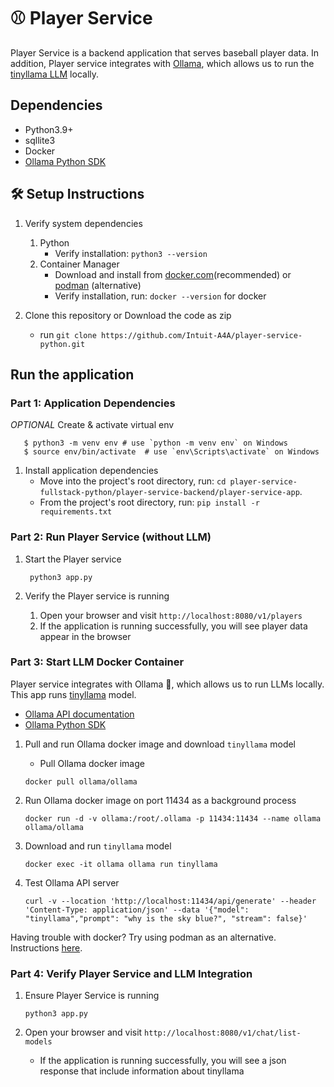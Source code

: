 # ⚾ Player Service

Player Service is a backend application that serves baseball player data. In addition, Player service integrates with [Ollama](https://github.com/ollama/ollama/blob/main/docs/api.md), which allows us to run the [tinyllama LLM]((https://ollama.com/library/tinyllama)) locally.

## Dependencies

- Python3.9+
- sqllite3
- Docker
- [Ollama Python SDK](https://github.com/ollama/ollama-python)

## 🛠️ Setup Instructions

1. Verify system dependencies
   1. Python
      - Verify installation: `python3 --version`
   3. Container Manager
      - Download and install from [docker.com](https://www.docker.com/)(recommended) or [podman](https://podman.io/) (alternative)
      - Verify installation, run: `docker --version` for docker

2. Clone this repository or Download the code as zip
   - run `git clone https://github.com/Intuit-A4A/player-service-python.git`

## Run the application

### Part 1: Application Dependencies

*OPTIONAL* Create & activate virtual env

```shell
   $ python3 -m venv env # use `python -m venv env` on Windows
   $ source env/bin/activate  # use `env\Scripts\activate` on Windows
```

1. Install application dependencies
    - Move into the project's root directory, run: `cd player-service-fullstack-python/player-service-backend/player-service-app`.
    - From the project's root directory, run: `pip install -r requirements.txt`

### Part 2: Run Player Service (without LLM)

1. Start the Player service

   ```shell
    python3 app.py
   ```

2. Verify the Player service is running
      1. Open your browser and visit `http://localhost:8080/v1/players`
      2. If the application is running successfully, you will see player data appear in the browser

### Part 3: Start LLM Docker Container

Player service integrates with Ollama 🦙, which allows us to run LLMs locally. This app runs [tinyllama](https://ollama.com/library/tinyllama) model.

- [Ollama API documentation](https://github.com/ollama/ollama/blob/main/docs/api.md)
- [Ollama Python SDK](https://github.com/ollama/ollama-python)

1. Pull and run Ollama docker image and download `tinyllama` model
   - Pull Ollama docker image

    ```shell
    docker pull ollama/ollama
    ```

2. Run Ollama docker image on port 11434 as a background process

    ```shell
    docker run -d -v ollama:/root/.ollama -p 11434:11434 --name ollama ollama/ollama
    ```

3. Download and run `tinyllama` model

    ```shell
    docker exec -it ollama ollama run tinyllama
    ```

4. Test Ollama API server

    ```curl
    curl -v --location 'http://localhost:11434/api/generate' --header 'Content-Type: application/json' --data '{"model": "tinyllama","prompt": "why is the sky blue?", "stream": false}'
    ```

Having trouble with docker? Try using podman as an alternative. Instructions [here](https://github.com/Intuit-A4A/fullstack-react-python-player-service/wiki/Supplemental-Materials:-Set-up-help).


### Part 4: Verify Player Service and LLM Integration

1. Ensure Player Service is running

    ```shell
   python3 app.py
    ```

2. Open your browser and visit `http://localhost:8080/v1/chat/list-models`
   - If the application is running successfully, you will see a json response that include information about tinyllama
